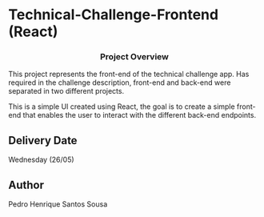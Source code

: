 # Technical-Challenge-Frontend (React)

<p align="center">
    <h3 align="center">Project Overview</h3>
</p>

This project represents the front-end of the technical challenge app. Has required in the challenge description, front-end and back-end were separated in two different projects.

This is a simple UI created using React, the goal is to create a simple front-end that enables the user to interact with the different back-end endpoints.

## Delivery Date

Wednesday (26/05)

## Author

Pedro Henrique Santos Sousa
